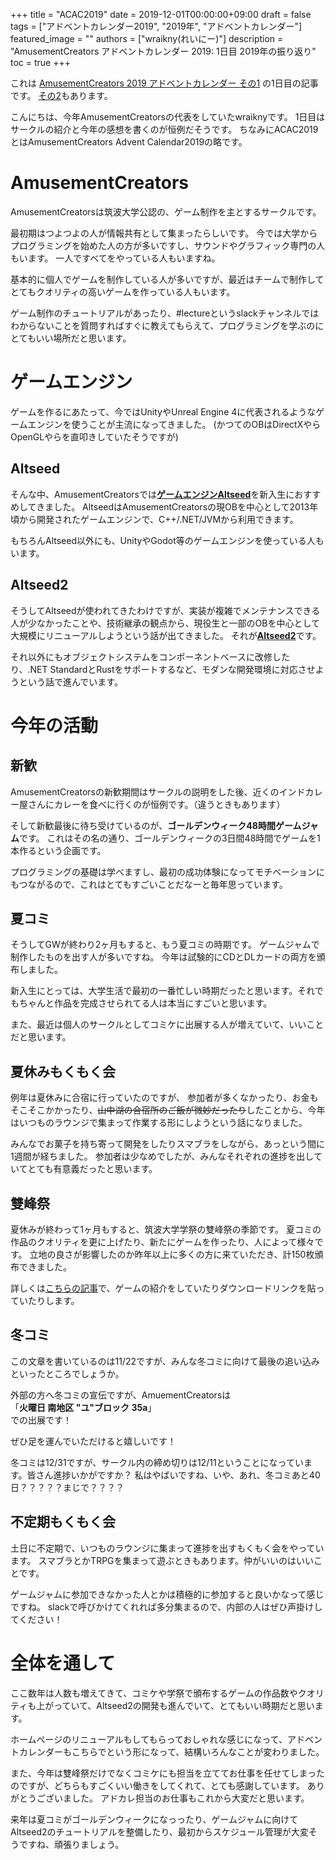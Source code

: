 +++
title =  "ACAC2019"
date = 2019-12-01T00:00:00+09:00
draft = false
tags = ["アドベントカレンダー2019", "2019年", "アドベントカレンダー"]
featured_image = ""
authors = ["wraikny(れいにー)"]
description = "AmusementCreators アドベントカレンダー 2019: 1日目 2019年の振り返り"
toc = true
+++

これは [AmusementCreators 2019 アドベントカレンダー その1](https://adventar.org/calendars/4152) の1日目の記事です。
[その2](https://adventar.org/calendars/4561)もあります。

こんにちは、今年AmusementCreatorsの代表をしていたwraiknyです。
1日目はサークルの紹介と今年の感想を書くのが恒例だそうです。
ちなみにACAC2019とはAmusementCreators Advent Calendar2019の略です。

# AmusementCreators
AmusementCreatorsは筑波大学公認の、ゲーム制作を主とするサークルです。

最初期はつよつよの人が情報共有として集まったらしいです。
今では大学からプログラミングを始めた人の方が多いですし、サウンドやグラフィック専門の人もいます。
一人ですべてをやっている人もいますね。

基本的に個人でゲームを制作している人が多いですが、最近はチームで制作してとてもクオリティの高いゲームを作っている人もいます。

ゲーム制作のチュートリアルがあったり、#lectureというslackチャンネルではわからないことを質問すればすぐに教えてもらえて、プログラミングを学ぶのにとてもいい場所だと思います。

# ゲームエンジン
ゲームを作るにあたって、今ではUnityやUnreal Engine 4に代表されるようなゲームエンジンを使うことが主流になってきました。
(かつてのOBはDirectXやらOpenGLやらを直叩きしていたそうですが)

## Altseed
そんな中、AmusementCreatorsでは[**ゲームエンジンAltseed**](http://altseed.github.io/)を新入生におすすめしてきました。
AltseedはAmusementCreatorsの現OBを中心として2013年頃から開発されたゲームエンジンで、C++/.NET/JVMから利用できます。

もちろんAltseed以外にも、UnityやGodot等のゲームエンジンを使っている人もいます。

## Altseed2
そうしてAltseedが使われてきたわけですが、実装が複雑でメンテナンスできる人が少なかったことや、技術継承の観点から、現役生と一部のOBを中心として大規模にリニューアルしようという話が出てきました。
それが[**Altseed2**](https://github.com/altseed/altseed2)です。

それ以外にもオブジェクトシステムをコンポーネントベースに改修したり、.NET StandardとRustをサポートするなど、モダンな開発環境に対応させようという話で進んでいます。


# 今年の活動
## 新歓
AmusementCreatorsの新歓期間はサークルの説明をした後、近くのインドカレー屋さんにカレーを食べに行くのが恒例です。（違うときもあります）

そして新歓最後に待ち受けているのが、**ゴールデンウィーク48時間ゲームジャム**です。
これはその名の通り、ゴールデンウィークの3日間48時間でゲームを1本作るという企画です。

プログラミングの基礎は学べますし、最初の成功体験になってモチベーションにもつながるので、これはとてもすごいことだなーと毎年思っています。

## 夏コミ
そうしてGWが終わり2ヶ月もすると、もう夏コミの時期です。
ゲームジャムで制作したものを出す人が多いですね。
今年は試験的にCDとDLカードの両方を頒布しました。

新入生にとっては、大学生活で最初の一番忙しい時期だったと思います。それでもちゃんと作品を完成させられてる人は本当にすごいと思います。

また、最近は個人のサークルとしてコミケに出展する人が増えていて、いいことだと思います。

## 夏休みもくもく会
例年は夏休みに合宿に行っていたのですが、
参加者が多くなかったり、お金もそこそこかかったり、<strike>山中湖の合宿所のご飯が微妙だったり</strike>したことから、今年はいつものラウンジで集まって作業する形にしようという話になりました。

みんなでお菓子を持ち寄って開発をしたりスマブラをしながら、あっという間に1週間が経ちました。
参加者は少なめでしたが、みんなそれぞれの進捗を出していてとても有意義だったと思います。

## 雙峰祭
夏休みが終わって1ヶ月もすると、筑波大学学祭の雙峰祭の季節です。
夏コミの作品のクオリティを更に上げたり、新たにゲームを作ったり、人によって様々です。
立地の良さが影響したのか昨年以上に多くの方に来ていただき、計150枚頒布できました。

詳しくは[こちらの記事](https://www.amusement-creators.info/post/news/sohosai2019/)で、ゲームの紹介をしていたりダウンロードリンクを貼っていたりします。


## 冬コミ
この文章を書いているのは11/22ですが、みんな冬コミに向けて最後の追い込みといったところでしょうか。

外部の方へ冬コミの宣伝ですが、AmuementCreatorsは  
「**火曜日 南地区 "ユ"ブロック 35a**」  
での出展です！

ぜひ足を運んでいただけると嬉しいです！

冬コミは12/31ですが、サークル内の締め切りは12/11ということになっています。皆さん進捗いかがですか？
私はやばいですね、いや、あれ、冬コミあと40日？？？？？まじで？？？？

## 不定期もくもく会
土日に不定期で、いつものラウンジに集まって進捗を出すもくもく会をやっています。
スマブラとかTRPGを集まって遊ぶときもあります。仲がいいのはいいことです。

ゲームジャムに参加できなかった人とかは積極的に参加すると良いかなって感じですね。
slackで呼びかけてくれれば多分集まるので、内部の人はぜひ声掛けしてください！

# 全体を通して
ここ数年は人数も増えてきて、コミケや学祭で頒布するゲームの作品数やクオリティも上がっていて、Altseed2の開発も進んでいて、とてもいい時期だと思います。

ホームページのリニューアルもしてもらっておしゃれな感じになって、アドベントカレンダーもこちらでという形になって、結構いろんなことが変わりました。

また、今年は雙峰祭だけでなくコミケにも担当を立ててお仕事を任せてしまったのですが、どちらもすごくいい働きをしてくれて、とても感謝しています。
ありがとうございました。
アドカレ担当のお仕事もこれから大変だと思います。

来年は夏コミがゴールデンウィークになっったり、ゲームジャムに向けてAltseed2のチュートリアルを整備したり、最初からスケジュール管理が大変そうですね、頑張りましょう。

